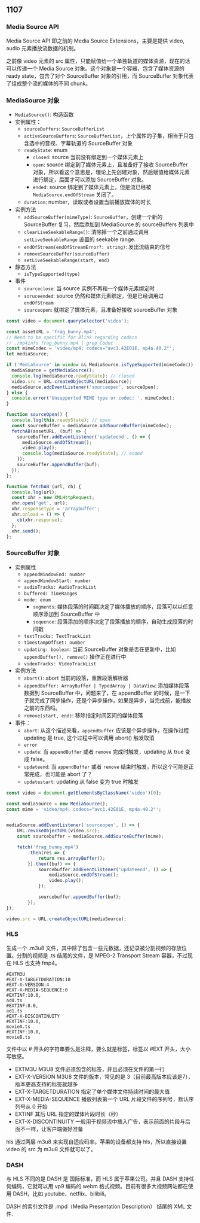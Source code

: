 ## 1107   

### Media Source API

Media Source API 即之前的 Media Source Extensions，主要是提供 video, audio 元素播放流数据的机制。    

之前像 video 元素的 src 属性，只能赋值给一个单独轨道的媒体资源，现在的话可以传递一个 Media Source 对象。这个对象是一个容器，包含了媒体资源的 ready state，包含了对个 SourceBuffer 对象的引用，而 SourceBuffer 对象代表了组成整个流的媒体的不同 chunk。   

### MediaSource 对象

- `MediaSource()`: 构造函数
- 实例属性：
  + `sourceBuffers`: `SourceBufferList`
  + `activeSourceBuffers`: `SourceBufferList`，上个属性的子集，相当于只包含选中的音视、字幕轨道的 SourceBuffer 对象
  + `readyState`: enum
    - `closed`: source 当前没有绑定到一个媒体元素上
    - `open`: source 绑定到了媒体元素上，且准备好了接收 SourceBuffer 对象，所以看这个意思是，理论上先创建对象，然后赋值给媒体元素进行绑定，后面才可以添加 SourceBuffer 对象。
    - `ended`: source 绑定到了媒体元素上，但是流已经被 `MediaSource.endOfStream` 关闭了。    
  + `duration`: number，读取或者设置当前播放媒体的时长
- 实例方法
  + `addSourceBuffer(mimeType)`: `SourceBuffer`，创建一个新的 SourceBuffer 复习，然后添加到 MediaSource 的 sourceBuffers 列表中
  + `clearLiveSeekableRange()`: 清除掉一个之前通过调用 `setLiveSeekableRange` 设置的 seekable range.
  + `endOfStream(endOfStreamError?: string)`: 发出流结束的信号
  + `removeSourceBuffer(sourceBuffer)`
  + `setLiveSeekableRange(start, end)`
- 静态方法
  + `isTypeSupported(type)`
- 事件
  + `sourceclose`: 当 source 实例不再和一个媒体元素绑定时
  + `soruceended`: source 仍然和媒体元素绑定，但是已经调用过 `endOfStream`
  + `sourceopen`: 就绑定了媒体元素，且准备好接收 sourceBuffer 对象

```js
const video = document.querySelector('video');

const assetURL = 'frag_bunny.mp4';
// Need to be specific for Blink regarding codecs
// ./mp4info frag_bunny.mp4 | grep Codec
const mimeCodec = 'video/mp4; codecs="avc1.42E01E, mp4a.40.2"';
let mediaSource;

if ('MediaSource' in window && MediaSource.isTypeSupported(mimeCodec)) {
  mediaSource = getMediaSource();
  console.log(mediaSource.readyState); // closed
  video.src = URL.createObjectURL(mediaSource);
  mediaSource.addEventListener('sourceopen', sourceOpen);
} else {
  console.error('Unsupported MIME type or codec: ', mimeCodec);
}

function sourceOpen() {
  console.log(this.readyState); // open
  const sourceBuffer = mediaSource.addSourceBuffer(mimeCodec);
  fetchAB(assetURL, (buf) => {
    sourceBuffer.addEventListener('updateend', () => {
      mediaSource.endOfStream();
      video.play();
      console.log(mediaSource.readyState); // ended
    });
    sourceBuffer.appendBuffer(buf);
  });
};

function fetchAB (url, cb) {
  console.log(url);
  const xhr = new XMLHttpRequest;
  xhr.open('get', url);
  xhr.responseType = 'arraybuffer';
  xhr.onload = () => {
    cb(xhr.response);
  };
  xhr.send();
};
```     

### SourceBuffer 对象

- 实例属性
  + `appendWindowEnd: number`
  + `appendWindowStart: number`
  + `audioTracks: AudioTrackList`
  + `buffered: TimeRanges`
  + `mode: enum`
    - `segments`: 媒体段落的时间戳决定了媒体播放的顺序，段落可以以任意顺序添加到 SourceBuffer 中
    - `sequence`: 段落添加的顺序决定了段落播放的顺序，自动生成段落的时间戳
  + `textTracks: TextTrackList` 
  + `timestampOffset: number`
  + `updating: boolean`: 当前 SourceBuffer 对象是否在更新中，比如`appendBuffer(), remove()` 操作正在进行中
  + `videoTracks: VideoTrackList`
- 实例方法
  + `abort()`: abort 当前的段落，重置段落解析器
  + `appendBuffer: ArrayBuffer | TypedArray | DataView`: 添加媒体段落数据到 SourceBuffer 中，问题来了，在 appendBuffer 的时候，是一下子就完成了同步操作，还是个异步操作，如果是异步，当完成前，能播放之前的东西吗。
  + `remove(start, end)`: 移除指定时间区间的媒体段落
- 事件：
  + `abort`: 从这个描述来看，`appendBuffer` 应该是个异步操作，在操作过程 updating 是 true, 这个过程中可以调用 abort() 触发取消
  + `error`
  + `update`: 当 `appendBuffer` 或者 `remove` 完成时触发，updating 从 true 变成 false。
  + `updateend`: 当 `appendBuffer` 或者 `remove` 结束时触发，所以这个可能是正常完成，也可能是 abort 了？
  + `updatestart`: updating 从 false 变为 true 时触发


```js
const video = document.getElementsByClassName('video')[0];

const mediaSource = new MediaSource();
const mime = 'video/mp4; codecs="avc1.42E01E, mp4a.40.2"';


mediaSource.addEventListener('sourceopen', () => {
    URL.revokeObjectURL(video.src);
    const sourcebuffer = mediaSource.addSourceBuffer(mime);

    fetch('frag_bunny.mp4')
        .then(res => {
            return res.arrayBuffer();
        }).then((buf) => {
            sourcebuffer.addEventListener('updateend', () => {
                mediaSource.endOfStream();
                video.play();
            });

            sourcebuffer.appendBuffer(buf);
        });
});

video.src = URL.createObjectURL(mediaSource);
```    

### HLS


生成一个 .m3u8 文件，其中除了包含一些元数据，还记录被分割视频的存放位置。分割的视频是 .ts 结尾的文件，是 MPEG-2 Transport Stream 容器，不过现在 HLS 也支持 fmp4。     

```m3u8
#EXTM3U
#EXT-X-TARGETDURATION:10
#EXT-X-VERSION:4
#EXT-X-MEDIA-SEQUENCE:0
#EXTINF:10.0,
ad0.ts
#EXTINF:8.0,
ad1.ts
#EXT-X-DISCONTINUITY
#EXTINF:10.0,
movieA.ts
#EXTINF:10.0,
movieB.ts
```    

文件中以 # 开头的字符串要么是注释，要么就是标签，标签以 #EXT 开头，大小写敏感。    

- EXTM3U M3U8 文件必须包含的标签，并且必须在文件的第一行
- EXT-X-VERSION M3U8 文件的版本，常见的是 3（目前最高版本应该是7），版本更高支持的标签就越多
- EXT-X-TARGETDURATION 指定了单个媒体文件持续时间的最大值
- EXT-X-MEDIA-SEQUENCE 播放列表第一个 URL 片段文件的序列号，默认序列号从 0 开始
- EXTINF 其后 URL 指定的媒体片段时长（秒）
- EXT-X-DISCONTINUITY 一般用于视频流中插入广告，表示前面的片段与后面不一样，让客户端做好准备

hls 通过两层 m3u8 来实现自适应码率。苹果的设备都支持 hls，所以直接设置 video 的 src 为 m3u8 文件就可以了。    

### DASH

与 HLS 不同的是 DASH 是 国际标准，而 HLS 属于苹果公司。并且 DASH 支持任何编码，它就可以用 vp9 编码的 webm 格式视频。目前有很多大视频网站都在使用 DASH，比如 youtube、netflix、bilibili。    

DASH 的索引文件是 .mpd（Media Presentation Description） 结尾的 XML 文件.   